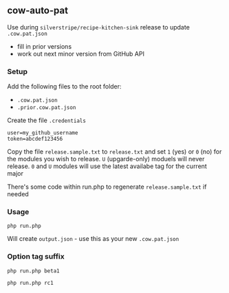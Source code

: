 ## cow-auto-pat

Use during `silverstripe/recipe-kitchen-sink` release to update `.cow.pat.json`
- fill in prior versions
- work out next minor version from GitHub API

### Setup

Add the following files to the root folder:
- `.cow.pat.json`
- `.prior.cow.pat.json`

Create the file `.credentials`
```
user=my_github_username
token=abcdef123456
```

Copy the file `release.sample.txt` to `release.txt` and set `1` (yes) or `0` (no) for the modules you wish to release.
`U` (upgarde-only) moduels will never release.  `0` and `U` modules will use the latest availabe tag for the current major

There's some code within run.php to regenerate `release.sample.txt` if needed

### Usage
`php run.php`

Will create `output.json` - use this as your new `.cow.pat.json`

### Option tag suffix

`php run.php beta1`

`php run.php rc1`
